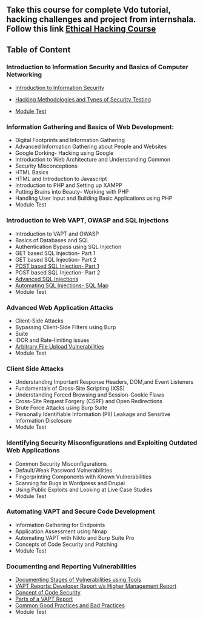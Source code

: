 ## Take this course for complete Vdo tutorial, hacking challenges and project from internshala. Follow this link [Ethical Hacking Course](https://trainings.internshala.com/?referral=ISRP2734003&utm_source=ISRP_share_link&utm_medium=ISRP2734003&utm_campaign=TRAINING)
## Table of Content
### Introduction to Information Security and Basics of Computer Networking

-  [Introduction to Information Security](./modules/Introduction-information-security/information-security/information-security.md)

-  [Hacking Methodologies and Types of Security Testing](./modules/Introduction-information-security/hacking-methodology/hacking-methodology.md)

- [Module Test](./modules/Introduction-information-security/module-test.md)

### Information Gathering and Basics of Web Development:
- Digital Footprints and Information Gathering
- Advanced Information Gathering about People and Websites
- Google Dorking- Hacking using Google
- Introduction to Web Architecture and Understanding Common
- Security Misconceptions
- HTML Basics
- HTML and Introduction to Javascript
- Introduction to PHP and Setting up XAMPP
- Putting Brains into Beauty- Working with PHP
- Handling User Input and Building Basic Applications using PHP
- Module Test

### Introduction to Web VAPT, OWASP and SQL Injections
- Introduction to VAPT and OWASP
- Basics of Databases and SQL
- Authentication Bypass using SQL Injection
- GET based SQL Injection- Part 1
- GET based SQL Injection- Part 2
- [POST based SQL Injection- Part 1](modules/Introduction-VAPT-OWASP-SQLInjection/POST-Based-SQL-Injection-Part-1/post-based-sql-injection-part-1.md)
- POST based SQL Injection- Part 2
- [Advanced SQL Injections](modules/Introduction-VAPT-OWASP-SQLInjection/Advanced-SQL-Injections/advance-sql-injection.md)
- [Automating SQL Injections- SQL Map](modules/Introduction-VAPT-OWASP-SQLInjection/Automatic-SQL-Injection-SQLMap/automatic-sql-injection-sqlmap.md)
- Module Test

### Advanced Web Application Attacks
- Client-Side Attacks
- Bypassing Client-Side Filters using Burp
- Suite
- IDOR and Rate-limiting issues
- [Arbitrary File Upload Vulnerabilities](./modules/Advance-Web-Application-Attacks/Arbitary-FileUpload-Vulnerabilities/arbitary-file-upload-vulnerabilities.md)
- Module Test

### Client Side Attacks
- Understanding Important Response Headers, DOM,and Event Listeners
- Fundamentals of Cross-Site Scripting (XSS)
- Understanding Forced Browsing and Session-Cookie Flaws
- Cross-Site Request Forgery (CSRF) and Open Redirections
- Brute Force Attacks using Burp Suite
- Personally Identifiable Information (PII) Leakage and Sensitive Information Disclosure
- Module Test


### Identifying Security Misconfigurations and Exploiting Outdated Web Applications
- Common Security Misconfigurations
- Default/Weak Password Vulnerabilities
- Fingerprinting Components with Known Vulnerabilities
- Scanning for Bugs in Wordpress and Drupal
- Using Public Exploits and Looking at Live Case Studies
- Module Test

### Automating VAPT and Secure Code Development
- Information Gathering for Endpoints
- Application Assessment using Nmap
- Automating VAPT with Nikto and Burp Suite Pro
- Concepts of Code Security and Patching
- Module Test

### Documenting and Reporting Vulnerabilities
- [Documenting Stages of Vulnerabilities using Tools](./modules/Documenting-Reporting-Vulnerabilites/Documenting-Stages/Documenting-Stages.md)
- [VAPT Reports: Developer Report v/s Higher Management Report](./modules/Documenting-Reporting-Vulnerabilites/VAPT-report/VAPT-report.md)
- [Concept of Code Security](./modules/Documenting-Reporting-Vulnerabilites/Concept-Code-Security/concept-code-security.md)
- [Parts of a VAPT Report](./modules/Documenting-Reporting-Vulnerabilites/Parts-VAPT-report/Parts-VAPT-report.md)
- [Common Good Practices and Bad Practices](./modules/Documenting-Reporting-Vulnerabilites/Common-good-bad-practices/common-good-bad-practices.md)
- Module Test
